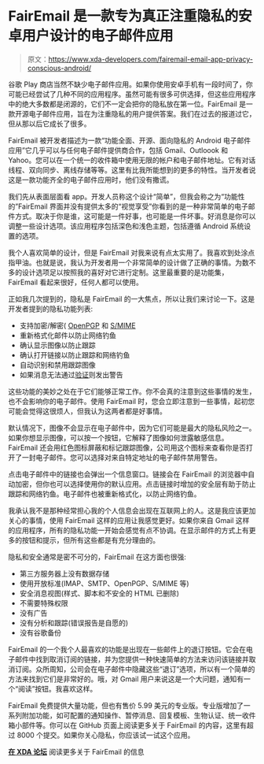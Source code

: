 # FairEmail 是一款专为真正注重隐私的安卓用户设计的电子邮件应用

> 原文：<https://www.xda-developers.com/fairemail-email-app-privacy-conscious-android/>

谷歌 Play 商店当然不缺少电子邮件应用。如果你使用安卓手机有一段时间了，你可能已经尝试了几种不同的应用程序。虽然可能有很多可供选择，但这些应用程序中的绝大多数都是闭源的，它们不一定会把你的隐私放在第一位。FairEmail 是一款开源电子邮件应用，旨在为注重隐私的用户提供答案。我们在过去的报道过它，但从那以后它成长了很多。

FairEmail 被开发者描述为一款“功能全面、开源、面向隐私的 Android 电子邮件应用”它几乎可以与任何电子邮件提供商合作，包括 Gmail、Outloook 和 Yahoo。您可以在一个统一的收件箱中使用无限的帐户和电子邮件地址。它有对话线程、双向同步、离线存储等等。这里有比我所能想到的更多的特性。当开发者说这是一款功能齐全的电子邮件应用时，他们没有撒谎。

我们先从表面层面看 app。开发人员称这个设计“简单”，但我会称之为“功能性的”FairEmail 界面并没有提供太多的“视觉享受”你看到的是一种非常简单的电子邮件方式。取决于你是谁，这可能是一件好事，也可能是一件坏事。好消息是你可以调整一些设计选项。该应用程序包括深色和浅色主题，包括遵循 Android 系统设置的选项。

我个人喜欢简单的设计，但是 FairEmail 对我来说有点太实用了。我喜欢到处涂点指甲油。也就是说，我认为开发者用一个非常简单的设计做了正确的事情。为数不多的设计选项足以按照我的喜好对它进行定制。这里最重要的是功能集，FairEmail 看起来很好，任何人都可以使用。

正如我几次提到的，隐私是 FairEmail 的一大焦点，所以让我们来讨论一下。这是开发者提到的隐私功能列表:

*   支持加密/解密( [OpenPGP](https://www.openpgp.org/) 和 [S/MIME](https://en.wikipedia.org/wiki/S/MIME)
*   重新格式化邮件以防止网络钓鱼
*   确认显示图像以防止跟踪
*   确认打开链接以防止跟踪和网络钓鱼
*   自动识别和禁用跟踪图像
*   如果消息无法通过[验证](https://github.com/M66B/FairEmail/blob/master/FAQ.md#user-content-faq92)则发出警告

这些功能的美妙之处在于它们能够正常工作。你不会真的注意到这些事情的发生，也不会影响你的电子邮件。使用 FairEmail 时，您会立即注意到一些事情，起初您可能会觉得这很烦人，但我认为这两者都是好事情。

默认情况下，图像不会显示在电子邮件中，因为它们可能是最大的隐私风险之一。如果你想显示图像，可以按一个按钮，它解释了图像如何泄露敏感信息。FairEmail 还会用红色图标屏蔽和标记跟踪图像，公司用这个图标来查看你是否打开了一封电子邮件。您可以选择对来自特定地址的电子邮件禁用警告。

点击电子邮件中的链接也会弹出一个信息窗口。链接会在 FairEmail 的浏览器中自动加密，但你也可以选择使用你的默认应用。点击链接时增加的安全层有助于防止跟踪和网络钓鱼。电子邮件也被重新格式化，以防止网络钓鱼。

我承认我不是那种经常担心我的个人信息会出现在互联网上的人。这是我应该更加关心的事情，使用 FairEmail 这样的应用让我感觉更好。如果你来自 Gmail 这样的应用程序，所有的隐私功能一开始会感觉有点不协调。在显示邮件的方式上有更多的按钮和提示，但所有这些都是有充分理由的。

隐私和安全通常是密不可分的，FairEmail 在这方面也很强:

*   第三方服务器上没有数据存储
*   使用开放标准(IMAP、SMTP、OpenPGP、S/MIME 等)
*   安全消息视图(样式、脚本和不安全的 HTML 已删除)
*   不需要特殊权限
*   没有广告
*   没有分析和跟踪(错误报告是自愿的)
*   没有谷歌备份

FairEmail 的一个我个人最喜欢的功能是出现在一些邮件上的退订按钮。它会在电子邮件中找到取消订阅的链接，并为您提供一种快速简单的方法来访问该链接并取消订阅。众所周知，公司会在电子邮件中隐藏这些“退订”选项，所以有一个简单的方法来找到它们是非常好的。哦，对 Gmail 用户来说这是一个大问题，通知有一个“阅读”按钮。我喜欢这样。

FairEmail 免费提供大量功能，但也有售价 5.99 美元的专业版。专业版增加了一系列附加功能，如可配置的通知操作、暂停消息、回复模板、生物认证、统一收件箱小部件等。你可以在 GitHub 页面上阅读更多关于 FairEmail 的内容，这里有超过 8000 个提交。如果你关心隐私，你应该试一试这个应用。

**[在 XDA 论坛](https://forum.xda-developers.com/android/apps-games/source-email-t3824168)** 阅读更多关于 FairEmail 的信息